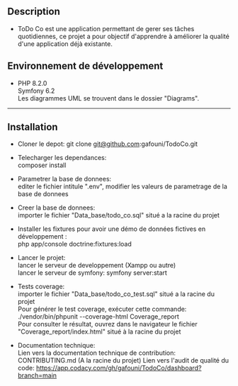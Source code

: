 ## Description
* ToDo Co est une application permettant de gerer ses tâches quotidiennes, ce projet a pour objectif d'apprendre à améliorer la qualité d'une application déjà existante.  
## Environnement de développement  
* PHP 8.2.0  
  Symfony 6.2  
  Les diagrammes UML se trouvent dans le dossier "Diagrams".  

---------------------------------
## Installation
* Cloner le depot:  git clone git@github.com:gafouni/TodoCo.git
* Telecharger les dependances:  
  composer install
  
* Parametrer la base de donnees:  
  editer le fichier intitule ".env", modifier les valeurs de parametrage de la base de donnees 
  
* Creer la base de donnees:  
  importer le fichier "Data_base/todo_co.sql" situé a la racine du projet

* Installer les fixtures pour avoir une démo de données fictives en développement :  
  php app/console doctrine:fixtures:load 
  
* Lancer le projet:  
  lancer le serveur de developpement (Xampp ou autre)  
  lancer le serveur de symfony: symfony server:start  

* Tests coverage:  
 importer le fichier "Data_base/todo_co_test.sql" situé a la racine du projet  
 Pour générer le test coverage, exécuter cette commande:  
 ./vendor/bin/phpunit --coverage-html Coverage_report  
 Pour consulter le résultat, ouvrez dans le navigateur le fichier "Coverage_report/index.html" situé à la racine du projet  

* Documentation technique:  
  Lien vers la documentation technique de contribution: CONTRIBUTING.md (A la racine du projet)
  Lien vers l'audit de qualité du code:  https://app.codacy.com/gh/gafouni/TodoCo/dashboard?branch=main
 
